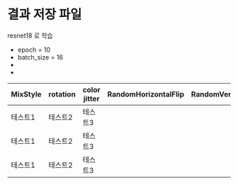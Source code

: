 # 결과 저장 파일 

resnet18 로 학습



* epoch = 10
* batch_size = 16
* 
* 
|MixStyle|rotation|color jitter|RandomHorizontalFlip|RandomVerticalFlip|RandomGrayscale|
|------|---|---|---|---|---|
|테스트1|테스트2|테스트3|
|테스트1|테스트2|테스트3|
|테스트1|테스트2|테스트3|

